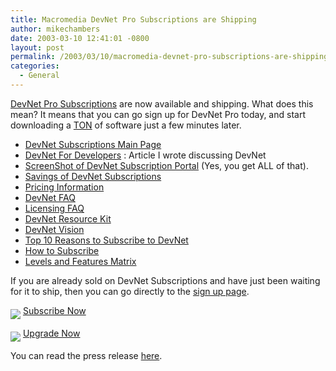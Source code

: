 ```yaml
---
title: Macromedia DevNet Pro Subscriptions are Shipping
author: mikechambers
date: 2003-03-10 12:41:01 -0800
layout: post
permalink: /2003/03/10/macromedia-devnet-pro-subscriptions-are-shipping/
categories:
  - General
---
```



[DevNet Pro Subscriptions][1] are now available and shipping. What does this mean? It means that you can go sign up for DevNet Pro today, and start downloading a [TON][2] of software just a few minutes later.

*   [DevNet Subscriptions Main Page][1]
*   [DevNet For Developers][3] : Article I wrote discussing DevNet
*   [ScreenShot of DevNet Subscription Portal][2] (Yes, you get ALL of that).
*   [Savings of DevNet Subscriptions][4]
*   [Pricing Information][5]
*   [DevNet FAQ][6]
*   [Licensing FAQ][7]
*   [DevNet Resource Kit][8]
*   [DevNet Vision][9]
*   [Top 10 Reasons to Subscribe to DevNet][10]
*   [How to Subscribe][11]
*   [Levels and Features Matrix][12]

If you are already sold on DevNet Subscriptions and have just been waiting for it to ship, then you can go directly to the [sign up page][13].

[<img src="http://www.macromedia.com/devnet/subscriptions/images/buy_icon.gif" border="0" align="middle" />][14] [Subscribe Now][14]

[<img src="http://www.macromedia.com/devnet/subscriptions/images/upgrade_icon.gif" border="0" align="middle" />][15] [Upgrade Now][15]

You can read the press release [here][16].

 [1]: http://www.macromedia.com/devnet/subscriptions/
 [2]: http://www.macromedia.com/devnet/subscriptions/samples/full_devnet_admin.html
 [3]: http://www.macromedia.com/devnet/subscriptions/articles/mchambers_devnet.html
 [4]: http://www.macromedia.com/devnet/subscriptions/value.html
 [5]: http://www.macromedia.com/devnet/subscriptions/pricing.html
 [6]: http://www.macromedia.com/devnet/subscriptions/faq.html
 [7]: http://www.macromedia.com/devnet/subscriptions/licensing.html
 [8]: http://www.macromedia.com/software/drk/
 [9]: http://www.macromedia.com/devnet/subscriptions/articles/
 [10]: http://www.macromedia.com/devnet/subscriptions/top10reasons.html
 [11]: http://www.macromedia.com/devnet/subscriptions/howto.html
 [12]: http://www.macromedia.com/devnet/subscriptions/levelsfeatures.html
 [13]: http://www.macromedia.com/devnet/subscriptions/subscribenow.html
 [14]: http://dynamic.macromedia.com/bin/MM/store/US/product.jsp?category=/Software/Development/Studios/DevNetPro&type=FULL
 [15]: http://dynamic.macromedia.com/bin/MM/store/US/product.jsp?category=/Software/Development/Studios/DevNetPro&type=UPGRADE
 [16]: http://www.macromedia.com/macromedia/proom/pr/2003/devnet_subscriptions.html